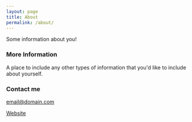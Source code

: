 ```yaml
---
layout: page
title: About
permalink: /about/
---
```


Some information about you!

### More Information

A place to include any other types of information that you'd like to include about yourself.

### Contact me

[email@domain.com](mailto:nifrankni52@gmail.com)

[Website](http;//NiChengYuan.github.io)
